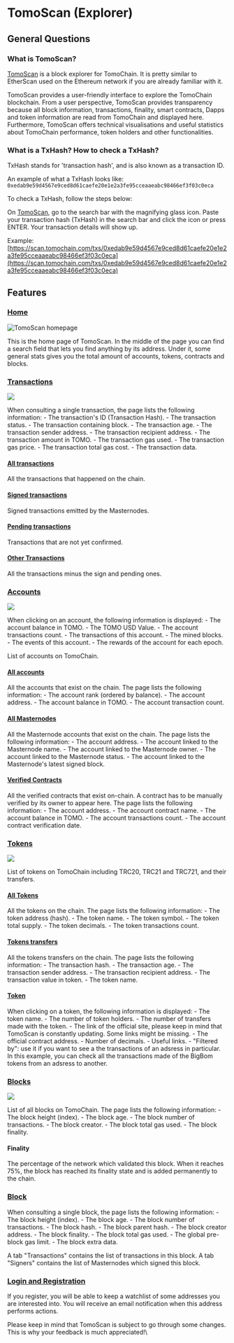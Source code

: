 # TomoScan (Explorer)

## **General Questions** &#x20;

### **What is TomoScan?**

[TomoScan](https://scan.tomochain.com) is a block explorer for TomoChain. It is pretty similar to EtherScan used on the Ethereum network if you are already familiar with it.

TomoScan provides a user-friendly interface to explore the TomoChain blockchain. From a user perspective, TomoScan provides transparency because all block information, transactions, finality, smart contracts, Dapps and token information are read from TomoChain and displayed here. Furthermore, TomoScan offers technical visualisations and useful statistics about TomoChain performance, token holders and other functionalities.

### **What is a TxHash? How to check a TxHash?**

TxHash stands for 'transaction hash', and is also known as a transaction ID.

An example of what a TxHash looks like: `0xedab9e59d4567e9ced8d61caefe20e1e2a3fe95cceaaeabc98466ef3f03c0eca`

To check a TxHash, follow the steps below:

On [TomoScan](https://scan.tomochain.com), go to the search bar with the magnifying glass icon. Paste your transaction hash (TxHash) in the search bar and click the icon or press ENTER. Your transaction details will show up.

Example: [https://scan.tomochain.com/txs/0xedab9e59d4567e9ced8d61caefe20e1e2a3fe95cceaaeabc98466ef3f03c0eca](https://scan.tomochain.com/txs/0xedab9e59d4567e9ced8d61caefe20e1e2a3fe95cceaaeabc98466ef3f03c0eca)

## Features&#x20;

### [Home](https://scan.tomochain.com)

![TomoScan homepage](../../../.gitbook/assets/tomoscan1.jpg)

This is the home page of TomoScan. In the middle of the page you can find a search field that lets you find anything by its address. Under it, some general stats gives you the total amount of accounts, tokens, contracts and blocks.

### [Transactions](https://scan.tomochain.com/txs) <a href="#transactions" id="transactions"></a>

![](../../../.gitbook/assets/tomoscan2.jpg)

When consulting a single transaction, the page lists the following information: - The transaction's ID (Transaction Hash). - The transaction status. - The transaction containing block. - The transaction age. - The transaction sender address. - The transaction recipient address. - The transaction amount in TOMO. - The transaction gas used. - The transaction gas price. - The transaction total gas cost. - The transaction data.

#### [All transactions](https://scan.tomochain.com/txs) <a href="#all-transactions" id="all-transactions"></a>

All the transactions that happened on the chain.

#### [Signed transactions](https://scan.tomochain.com/txs/signTxs) <a href="#sign-transactions" id="sign-transactions"></a>

Signed transactions emitted by the Masternodes.

#### [Pending transactions](https://scan.tomochain.com/txs/pending) <a href="#pending-transactions" id="pending-transactions"></a>

Transactions that are not yet confirmed.

#### [Other Transactions](https://docs.tomochain.com/products/tomoscan/features/) <a href="#other-transactions" id="other-transactions"></a>

All the transactions minus the sign and pending ones.

### [Accounts](https://scan.tomochain.com/accounts) <a href="#accounts" id="accounts"></a>

![](../../../.gitbook/assets/tomoscan3.jpg)

When clicking on an account, the following information is displayed: - The account balance in TOMO. - The TOMO USD Value. - The account transactions count. - The transactions of this account. - The mined blocks. - The events of this account. - The rewards of the account for each epoch.

List of accounts on TomoChain.

#### [All accounts](https://scan.tomochain.com/accounts) <a href="#all-accounts" id="all-accounts"></a>

All the accounts that exist on the chain. The page lists the following information: - The account rank (ordered by balance). - The account address. - The account balance in TOMO. - The account transaction count.

#### [All Masternodes](https://scan.tomochain.com/masternodes) <a href="#all-masternodes" id="all-masternodes"></a>

All the Masternode accounts that exist on the chain. The page lists the following information: - The account address. - The account linked to the Masternode name. - The account linked to the Masternode owner. - The account linked to the Masternode status. - The account linked to the Masternode's latest signed block.

#### [Verified Contracts](https://scan.tomochain.com/contracts) <a href="#verified-contracts" id="verified-contracts"></a>

All the verified contracts that exist on-chain. A contract has to be manually verified by its owner to appear here. The page lists the following information: - The account address. - The account contract name. - The account balance in TOMO. - The account transactions count. - The account contract verification date.

### [Tokens](https://scan.tomochain.com/tokens) <a href="#tokens" id="tokens"></a>

![](../../../.gitbook/assets/tomoscan4.jpg)

List of tokens on TomoChain including TRC20, TRC21 and TRC721, and their transfers.

#### [All Tokens](https://scan.tomochain.com/tokens) <a href="#all-tokens" id="all-tokens"></a>

All the tokens on the chain. The page lists the following information: - The token address (hash). - The token name. - The token symbol. - The token total supply. - The token decimals. - The token transactions count.

#### [Tokens transfers](https://scan.tomochain.com/tokentxs) <a href="#tokens-transfers" id="tokens-transfers"></a>

All the tokens transfers on the chain. The page lists the following information: - The transaction hash. - The transaction age. - The transaction sender address. - The transaction recipient address. - The transaction value in token. - The token name.

#### [Token](https://scan.tomochain.com/tokens/0x8602ce2124f9b05dc6654230079dd31250292bd5) <a href="#token" id="token"></a>

When clicking on a token, the following information is displayed: - The token name. - The number of token holders. - The number of transfers made with the token. - The link of the official site, please keep in mind that TomoScan is constantly updating. Some links might be missing. - The official contract address. - Number of decimals. - Useful links. - "Filtered by": use it if you want to see a the transactions of an adsress in particular. In this example, you can check all the transactions made of the BigBom tokens from an adsress to another.

### [Blocks](https://scan.tomochain.com/blocks) <a href="#blocks" id="blocks"></a>

![](../../../.gitbook/assets/tomoscan5.jpg)

List of all blocks on TomoChain. The page lists the following information: - The block height (index). - The block age. - The block number of transactions. - The block creator. - The block total gas used. - The block finality.

#### Finality

The percentage of the network which validated this block. When it reaches 75%, the block has reached its finality state and is added permanently to the chain.

### [Block](https://scan.tomochain.com/blocks/200000) <a href="#block" id="block"></a>

When consulting a single block, the page lists the following information: - The block height (index). - The block age. - The block number of transactions. - The block hash. - The block parent hash. - The block creator address. - The block finality. - The block total gas used. - The global pre-block gas limit. - The block extra data.

A tab "Transactions" contains the list of transactions in this block. A tab "Signers" contains the list of Masternodes which signed this block.

### [Login and Registration](https://docs.tomochain.com/products/tomoscan/features/) <a href="#login-and-register" id="login-and-register"></a>

If you register, you will be able to keep a watchlist of some addresses you are interested into. You will receive an email notification when this address performs actions.

Please keep in mind that TomoScan is subject to go through some changes. This is why your feedback is much appreciated!\
